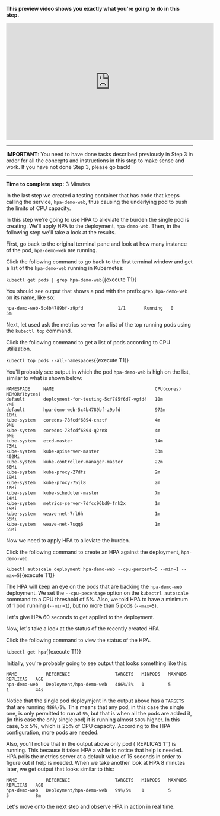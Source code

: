 **This preview video shows you exactly what you're going to do in this step.**

<iframe width="560" height="315" src="https://www.youtube.com/embed/ItaU24OsLKk" frameborder="0" allow="accelerometer; autoplay; encrypted-media; gyroscope; picture-in-picture" allowfullscreen></iframe>


------

**IMPORTANT**: You need to have done tasks described previously in Step 3 in order for all the concepts and instructions
in this step to make sense and work. If you have not done Step 3, please go back!

------

**Time to complete step:** 3 Minutes

In the last step we created a testing container that has code that keeps calling the service, `hpa-demo-web`, thus causing
the underlying pod to push the limits of CPU capacity.

In this step we're going to use HPA to alleviate the burden the single pod is creating. We'll apply HPA
to the deployment, `hpa-demo-web`. Then, in the following step we'll take a look at the results.

First, go back to the original terminal pane and look at how many instance of the pod, `hpa-demo-web` are running.

Click the following command to go back to the first terminal window and get a list of the `hpa-demo-web` running in Kubernetes:

`kubectl get pods | grep hpa-demo-web`{{execute T1}}

You should see output that shows a pod with the prefix `grep hpa-demo-web` on its name, like so:

`hpa-demo-web-5c4b4789bf-z9pfd             1/1       Running   0          5m`

Next, let used ask the metrics server for a list of the top running pods using the `kubectl top` command.

Click the following command to get a list of pods according to CPU utilization.

`kubectl top pods --all-namespaces`{{execute T1}}

You'll probably see output in which the pod `hpa-demo-web` is high on the list, similar to what is shown below:

```
NAMESPACE     NAME                                      CPU(cores)   MEMORY(bytes)
default       deployment-for-testing-5cf785f6d7-vgfd4   10m          2Mi
default       hpa-demo-web-5c4b4789bf-z9pfd             972m         10Mi
kube-system   coredns-78fcdf6894-cnztf                  4m           9Mi
kube-system   coredns-78fcdf6894-q2rn8                  4m           9Mi
kube-system   etcd-master                               14m          73Mi
kube-system   kube-apiserver-master                     33m          402Mi
kube-system   kube-controller-manager-master            22m          60Mi
kube-system   kube-proxy-27dfz                          2m           19Mi
kube-system   kube-proxy-75jl8                          2m           18Mi
kube-system   kube-scheduler-master                     7m           14Mi
kube-system   metrics-server-7dfcc96bd9-fnk2x           1m           15Mi
kube-system   weave-net-7rl6h                           1m           55Mi
kube-system   weave-net-7sqq6                           1m           55Mi
```

Now we need to apply HPA to alleviate the burden.

Click the following command to create an HPA against the deployment, `hpa-demo-web`.

`kubectl autoscale deployment hpa-demo-web --cpu-percent=5 --min=1 --max=5`{{execute T1}}

The HPA will keep an eye on the pods that are backing the `hpa-demo-web` deployment. We set the `--cpu-pecentage` option
on the `kubectrl autoscale` command to a CPU threshold of 5%. Also, we told HPA to have a minimum of 1 pod running
(`--min=1`), but no more than 5 pods (`--max=5`).

Let's give HPA 60 seconds to get applied to the deployment.

Now, let's take a look at the status of the recently created HPA. 

Click the following command to view the status of the HPA.

`kubectl get hpa`{{execute T1}}

Initially, you're probably going to see output that looks something like this:

```
NAME           REFERENCE                 TARGETS   MINPODS   MAXPODS   REPLICAS   AGE
hpa-demo-web   Deployment/hpa-demo-web   486%/5%   1         5         1          44s
```

Notice that the single pod deploymjent in the output above has a `TARGETS` that are running `486%/5%`. This means that
any pod, in this case the single one, is only permitted to run at `5%`, but that is when all the pods are added it, (in this case
the only single pod) it is running almost `500%` higher. In this case, 5 x 5%, which is 25% of CPU capacity. According to the
HPA configuration, more pods are needed.

Also, you'll notice that in the output above only pod (`REPLICAS 1``) is running. This because it takes HPA a while to notice
that help is needed. HPA polls the metrics server at a default value of 15 seconds in order to figure out if help is needed. When
we take another look at HPA 8 minutes later, we get output that looks similar to this:

```
NAME           REFERENCE                 TARGETS   MINPODS   MAXPODS   REPLICAS   AGE
hpa-demo-web   Deployment/hpa-demo-web   99%/5%    1         5         5          8m

```

Let's move onto the next step and observe HPA in action in real time.



